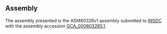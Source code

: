 

Assembly
--------

The assembly presented is the ASM80326v1 assembly submitted to
[INSDC](http://www.insdc.org) with the assembly accession
[GCA\_000803265.1](http://www.ebi.ac.uk/ena/data/view/GCA_000803265.1).
